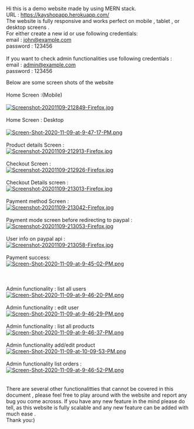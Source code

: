 Hi this is a demo website made by using MERN stack. <br>
URL : https://kayshopapp.herokuapp.com/  <br>
The website is fully responsive and works perfect on mobile , tablet  , or desktop screens .<br>
For either create a new id or use following credentials: <br>
        email : john@example.com<br>
        password : 123456 <br>
				<br>
If you want to check admin functionalities use following credentials :<br>
			 email : admin@example.com<br>
       password : 123456 <br>

Below are some screen shots of the website<br>
<br>
Home Screen  :(Mobile)<br>
<br>
[![Screenshot-20201109-212849-Firefox.jpg](https://i.postimg.cc/xCZvRv5k/Screenshot-20201109-212849-Firefox.jpg)](https://postimg.cc/DJq4fbtF) <br><br>
Home Screen : Desktop <br><br>
[![Screen-Shot-2020-11-09-at-9-47-17-PM.png](https://i.postimg.cc/zv5gpxWG/Screen-Shot-2020-11-09-at-9-47-17-PM.png)](https://postimg.cc/9R80QtJ6)<br><br>
Product details Screen :<br>
[![Screenshot-20201109-212913-Firefox.jpg](https://i.postimg.cc/zfZXnVTJ/Screenshot-20201109-212913-Firefox.jpg)](https://postimg.cc/G4KCR3MN)<br><br>
Checkout Screen : <br>
[![Screenshot-20201109-212926-Firefox.jpg](https://i.postimg.cc/SsVSFd3s/Screenshot-20201109-212926-Firefox.jpg)](https://postimg.cc/JDDVjN1V)<br><br>
Checkout Details screen : <br>
[![Screenshot-20201109-213013-Firefox.jpg](https://i.postimg.cc/cHDS5Htt/Screenshot-20201109-213013-Firefox.jpg)](https://postimg.cc/bD2WZqTq)<br><br>
Payment method Screen : <br>
[![Screenshot-20201109-213042-Firefox.jpg](https://i.postimg.cc/yW4rf4jS/Screenshot-20201109-213042-Firefox.jpg)](https://postimg.cc/64c03PD9)<br><br>
Payment mode screen before redirecting to paypal : <br>
[![Screenshot-20201109-213053-Firefox.jpg](https://i.postimg.cc/WbcvWQhn/Screenshot-20201109-213053-Firefox.jpg)](https://postimg.cc/QVmwVYg9)<br><br>
User info on paypal api :<br>
[![Screenshot-20201109-213058-Firefox.jpg](https://i.postimg.cc/LXjyn029/Screenshot-20201109-213058-Firefox.jpg)](https://postimg.cc/7GY1R95d)<br><br>
Payment success: <br>
[![Screen-Shot-2020-11-09-at-9-45-02-PM.png](https://i.postimg.cc/nh5TTtLV/Screen-Shot-2020-11-09-at-9-45-02-PM.png)](https://postimg.cc/CRGjLXD9)<br><br>
<br><br>
Admin functionality : list all users <br>
[![Screen-Shot-2020-11-09-at-9-46-20-PM.png](https://i.postimg.cc/9FkGHYHJ/Screen-Shot-2020-11-09-at-9-46-20-PM.png)](https://postimg.cc/svpBpSXh)<br><br>
Admin functionality : edit user <br>
[![Screen-Shot-2020-11-09-at-9-46-29-PM.png](https://i.postimg.cc/j25JGL8p/Screen-Shot-2020-11-09-at-9-46-29-PM.png)](https://postimg.cc/Q92t7xZm)<br><br>
Admin functionality : list all products <br>
[![Screen-Shot-2020-11-09-at-9-46-37-PM.png](https://i.postimg.cc/yd6JZDzD/Screen-Shot-2020-11-09-at-9-46-37-PM.png)](https://postimg.cc/gw5k9kjp)<br><br>
Admin functionality add/edit product<br>
[![Screen-Shot-2020-11-09-at-10-09-53-PM.png](https://i.postimg.cc/PJgr2x0z/Screen-Shot-2020-11-09-at-10-09-53-PM.png)](https://postimg.cc/9wBhfWmr)<br><br>
Admin functionality list orders : <br>
[![Screen-Shot-2020-11-09-at-9-46-52-PM.png](https://i.postimg.cc/MK1jg2tK/Screen-Shot-2020-11-09-at-9-46-52-PM.png)](https://postimg.cc/D8yZbNtt)<br><br>
<br>
There are several other functionalitties that cannot be covered in this document , please feel free to play around with the website and report any bug you come acrosss.
If you have any new feature in the mind please do tell, as this website is fully scalable and any new feature can be added with much ease .<br>
Thank you:)

